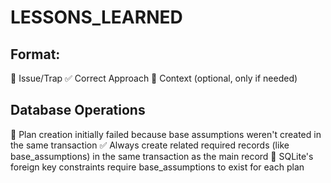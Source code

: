 # LESSONS_LEARNED

## Format:
🔴 Issue/Trap
✅ Correct Approach
📝 Context (optional, only if needed)

## Database Operations
🔴 Plan creation initially failed because base assumptions weren't created in the same transaction
✅ Always create related required records (like base_assumptions) in the same transaction as the main record
📝 SQLite's foreign key constraints require base_assumptions to exist for each plan
